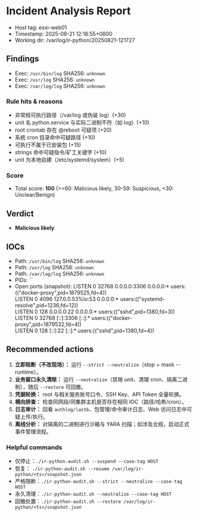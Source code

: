 # Incident Analysis Report

- Host tag: esxi-web01
- Timestamp: 2025-08-21 12:18:55+0800
- Working dir: /var/log/ir-python/20250821-121727

## Findings
- Exec: `/usr/bin/log`  SHA256: `unknown`
- Exec: `/usr/log`  SHA256: `unknown`
- Exec: `/var/log/log`  SHA256: `unknown`

### Rule hits & reasons
- 非常规可执行路径（/var/log 或伪装 log）(+30)
- unit 名 python.service 与实际二进制不符（如 log）(+10)
- root crontab 存在 @reboot 可疑项 (+20)
- 系统 cron 目录命中可疑路径 (+10)
- 可执行不属于已安装包 (+15)
- strings 命中可疑指令/矿工关键字 (+10)
- unit 为本地自建（/etc/systemd/system）(+5)

### Score
- Total score: **100** (>=60: Malicious likely, 30-59: Suspicious, <30: Unclear/Benign)

## Verdict
- **Malicious likely**

## IOCs
- Path: `/usr/bin/log`  SHA256: `unknown`
- Path: `/usr/log`  SHA256: `unknown`
- Path: `/var/log/log`  SHA256: `unknown`
- PIDs: ``
- Open ports (snapshot):
  LISTEN   0         32768              0.0.0.0:3306              0.0.0.0:*        users:(("docker-proxy",pid=1879525,fd=4))                                      
  LISTEN   0         4096         127.0.0.53%lo:53                0.0.0.0:*        users:(("systemd-resolve",pid=1236,fd=12))                                     
  LISTEN   0         128                0.0.0.0:22                0.0.0.0:*        users:(("sshd",pid=1380,fd=3))                                                 
  LISTEN   0         32768                 [::]:3306                 [::]:*        users:(("docker-proxy",pid=1879532,fd=4))                                      
  LISTEN   0         128                   [::]:22                   [::]:*        users:(("sshd",pid=1380,fd=4))                                                 

## Recommended actions
1. **立即阻断（不改现场）：** 运行 `--strict --neutralize`（stop + mask --runtime）。
2. **业务窗口永久清除：** 运行 `--neutralize`（禁用 unit、清理 cron、隔离二进制），随后 `--restore` 可回撤。
3. **凭据轮换：** root 与相关服务账号口令、SSH Key、API Token 全量轮换。
4. **横向排查：** 检查同网段/同集群主机是否存在相同 IOC（路径/哈希/cron）。
5. **日志审计：** 回看 `authlog/lastb`、包管理/命令审计日志、Web 访问日志中可疑上传/执行。
6. **离线分析：** 对隔离的二进制进行沙箱与 YARA 扫描；如涉及合规，启动正式事件管理流程。

### Helpful commands
- 仅停止：`./ir-python-audit.sh --suspend --case-tag HOST`
- 恢复：   `./ir-python-audit.sh --resume /var/log/ir-python/<ts>/snapshot.json`
- 严格阻断：`./ir-python-audit.sh --strict --neutralize --case-tag HOST`
- 永久清理：`./ir-python-audit.sh --neutralize --case-tag HOST`
- 回撤处置：`./ir-python-audit.sh --restore /var/log/ir-python/<ts>/snapshot.json`